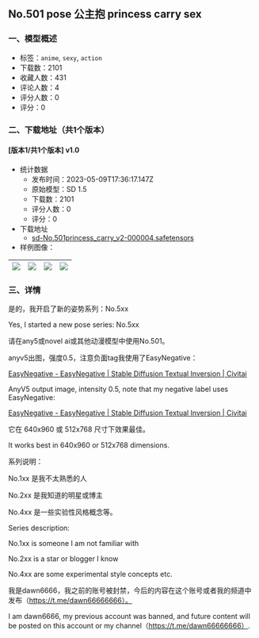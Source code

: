 ## No.501 pose  公主抱 princess carry sex
### 一、模型概述

- 标签：`anime`, `sexy`, `action`
- 下载数：2101
- 收藏人数：431
- 评论人数：4
- 评分人数：0
- 评分：0

### 二、下载地址（共1个版本）

#### [版本1/共1个版本] v1.0

- 统计数据
  - 发布时间：2023-05-09T17:36:17.147Z
  - 原始模型：SD 1.5
  - 下载数：2101
  - 评分人数：0
  - 评分：0
- 下载地址
  - [sd-No.501princess_carry_v2-000004.safetensors](https://civitai.com/api/download/models/66479)
- 样例图像：

| <img src="https://image.civitai.com/xG1nkqKTMzGDvpLrqFT7WA/2a058487-e1d1-4cd1-88c8-ebf12f6d0c70/width=450/738023.jpeg" /> | <img src="https://image.civitai.com/xG1nkqKTMzGDvpLrqFT7WA/699e89d5-184b-49c3-bde9-674cedb2b2bc/width=450/738027.jpeg" /> | <img src="https://image.civitai.com/xG1nkqKTMzGDvpLrqFT7WA/6f682d42-7781-4973-8456-d091736d5b4e/width=450/738029.jpeg" /> | <img src="https://image.civitai.com/xG1nkqKTMzGDvpLrqFT7WA/76dff069-1630-4552-b9ec-e15d0e997b63/width=450/738030.jpeg" /> |
| ---- | ---- | ---- | ---- |


### 三、详情
<p>是的，我开启了新的姿势系列：No.5xx</p><p>Yes, I started a new pose series: No.5xx</p><p>请在any5或novel ai或其他动漫模型中使用No.501。</p><p>anyv5出图，强度0.5，注意负面tag我使用了EasyNegative：</p><p><a target="_blank" rel="ugc" href="https://civitai.com/models/7808/easynegative">EasyNegative - EasyNegative | Stable Diffusion Textual Inversion | Civitai</a></p><p>AnyV5 output image, intensity 0.5, note that my negative label uses EasyNegative:</p><p><a target="_blank" rel="ugc" href="https://civitai.com/models/7808/easynegative">EasyNegative - EasyNegative | Stable Diffusion Textual Inversion | Civitai</a></p><p>它在 640x960 或 512x768 尺寸下效果最佳。</p><p>It works best in 640x960 or 512x768 dimensions.</p><p>系列说明：</p><p>No.1xx 是我不太熟悉的人</p><p>No.2xx 是我知道的明星或博主</p><p>No.4xx 是一些实验性风格概念等。</p><p>Series description:</p><p>No.1xx is someone I am not familiar with</p><p>No.2xx is a star or blogger I know</p><p>No.4xx are some experimental style concepts etc.</p><p>我是dawn6666，我之前的账号被封禁，今后的内容在这个账号或者我的频道中发布（<a target="_blank" rel="ugc" href="https://t.me/dawn66666666）。">https://t.me/dawn66666666）。</a></p><p>I am dawn6666, my previous account was banned, and future content will be posted on this account or my channel（<a target="_blank" rel="ugc" href="https://t.me/dawn66666666）">https://t.me/dawn66666666）</a>.</p>